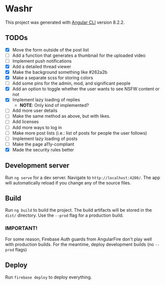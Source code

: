 # Washr

This project was generated with [Angular CLI](https://github.com/angular/angular-cli) version 8.2.2.

## TODOs

- [x] Move the form outside of the post list
- [ ] Add a function that generates a thumbnail for the uploaded video
- [ ] Implement push notifications
- [x] Add a detailed thread viewer
- [x] Make the background something like #262a2b
- [x] Make a separate scss for storing colors
- [ ] Add some pins for the admin, mod, and significant people
- [x] Add an option to toggle whether the user wants to see NSFW content or not
- [x] Implement lazy loading of replies
  - **NOTE**: Only kind of implemented?
- [ ] Add more user details
- [ ] Make the same method as above, but with likes.
- [ ] Add licenses
- [ ] Add more ways to log in
- [ ] Make more post lists (i.e.: list of posts for people the user follows)
- [ ] Implement lazy loading of posts
- [ ] Make the page a11y-compliant
- [x] Made the security rules better

## Development server

Run `ng serve` for a dev server. Navigate to `http://localhost:4200/`. The app will automatically reload if you change any of the source files.

## Build

Run `ng build` to build the project. The build artifacts will be stored in the `dist/` directory. Use the `--prod` flag for a production build.

### IMPORTANT!

For some reason, Firebase Auth guards from AngularFire don't play well with production builds. For the meantime, deploy development builds (no `--prod` flags)

## Deploy

Run `firebase deploy` to deploy everything.
